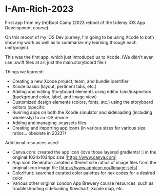 # I-Am-Rich-2023
First app from my (re)Boot Camp (2023 reboot of the Udemy iOS App Development course). 

On this reboot of my iOS Dev journey, I'm going to be using Xcode to both show my work as well as to summarize my learning through each unit/project. 

This was the first app, which just introduced us to Xcode. (We didn't even use .swift files at all, just the main.storyboard file.)

Things we learned: 
* Creating a new Xcode project, team, and bundle identifier
* Xcode basics (layout, pertinent tabs, etc.)
* Adding and editing Storyboard elements using editor tabs/inspectors (background color, label, and image view)
* Customized design elements (colors, fonts, etc.) using the storyboard editors (specific 
* Running apps on both the Xcode simulator and sideloading (including wirelessly) to an iOS device
* Adding and managing .xcassets files
* Creating and importing app icons (in various sizes for various size ratios... obsolete in 2023?)

Additional resources used: 
* Canva.com: created the app icon (love those layered gradients! :) in the original 1024x1024px size [https://www.canva.com]
* App Icon Generator: created different size ratios of image files from the original icon image file [https://www.appicon.co/#image-sets]
* ColorHunt: searched curated color palettes for hex codes for a desired color
* Various other original London App Brewery course resources, such as troubleshooting sideloading flowchart, Xcode map, etc.




